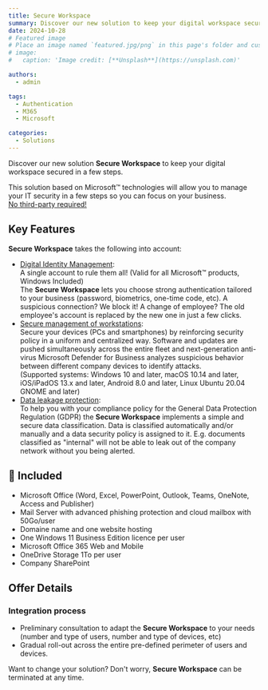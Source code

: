 ```yaml
---
title: Secure Workspace
summary: Discover our new solution to keep your digital workspace secured in a few steps
date: 2024-10-28
# Featured image
# Place an image named `featured.jpg/png` in this page's folder and customize its options here.
# image:
#   caption: 'Image credit: [**Unsplash**](https://unsplash.com)'

authors:
  - admin

tags:
  - Authentication
  - M365
  - Microsoft

categories:
  - Solutions
---
```


Discover our new solution **Secure Workspace** to keep your digital workspace secured in a few steps.

This solution based on Microsoft™ technologies will allow you to manage your IT security in a few steps so you can focus on your business.\
<ins>No third-party required!</ins>

## Key Features
**Secure Workspace** takes the following into account:
- <ins>Digital Identity Management</ins>:\
A single account to rule them all! (Valid for all Microsoft™ products, Windows Included)\
The **Secure Workspace** lets you choose strong authentication tailored to your business (password, biometrics, one-time code, etc). A suspicious connection? We block it! A change of employee? The old employee's account is replaced by the new one in just a few clicks.
- <ins>Secure management of workstations</ins>:\
Secure your devices (PCs and smartphones) by reinforcing security policy in a uniform and centralized way. Software and updates are pushed simultaneously across the entire fleet and next-generation anti-virus Microsoft Defender for Business analyzes suspicious behavior between different company devices to identify attacks.\
(Supported systems: Windows 10 and later, macOS 10.14 and later, iOS/iPadOS 13.x and later, Android 8.0 and later, Linux Ubuntu 20.04 GNOME and later)
- <ins>Data leakage protection</ins>:\
To help you with your compliance policy for the General Data Protection Regulation (GDPR) the **Secure Workspace** implements a simple and secure data classification. Data is classified automatically and/or manually and a data security policy is assigned to it. E.g. documents classified as "internal" will not be able to leak out of the company network without you being alerted.

## 🎁 Included
- Microsoft Office (Word, Excel, PowerPoint, Outlook, Teams, OneNote, Access and Publisher)
- Mail Server with advanced phishing protection and cloud mailbox with 50Go/user
- Domaine name and one website hosting
- One Windows 11 Business Edition licence per user
- Microsoft Office 365 Web and Mobile
- OneDrive Storage 1To per user
- Company SharePoint

## Offer Details
### Integration process
- Preliminary consultation to adapt the **Secure Workspace** to your needs (number and type of users, number and type of devices, etc)
- Gradual roll-out across the entire pre-defined perimeter of users and devices.

Want to change your solution? Don't worry, **Secure Workspace** can be terminated at any time.
